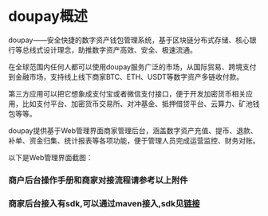 # doupay概述
doupay——安全快捷的数字资产钱包管理系统，基于区块链分布式存储、核心银行等总线式设计理念，助推数字资产高效、安全、极速流通。

在全球范围内任何人都可以使用doupay服务广泛的市场，从国际贸易、跨境支付到金融市场，支持线上线下商家BTC、ETH、USDT等数字资产多链收付款。

第三方应用可以把它想象成支付宝或者微信支付接口，便于开发加密货币相关应用，比如支付平台、加密货币交易所、对冲基金、抵押借贷平台、云算力、矿池钱包等等。 

doupay提供基于Web管理界面商家管理后台，涵盖数字资产充值、提币、退款、补单、资金归集、统计报表等各项功能，便于管理人员完成运营监控、财务对账。

以下是Web管理界面截图：



### 商户后台操作手册和商家对接流程请参考以上附件
### 商家后台接入有sdk,可以通过maven接入,sdk见[链接](https://github.com/doupay/doupay-java)

